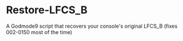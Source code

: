 # Restore-LFCS_B
A Godmode9 script that recovers your console's original LFCS_B (fixes 002-0150 most of the time)
